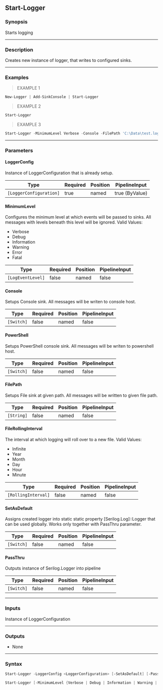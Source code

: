 Start-Logger
------------

### Synopsis
Starts logging

---

### Description

Creates new instance of logger, that writes to configured sinks.

---

### Examples
> EXAMPLE 1

```PowerShell
New-Logger | Add-SinkConsole | Start-Logger
```
> EXAMPLE 2

```PowerShell
Start-Logger
```
> EXAMPLE 3

```PowerShell
Start-Logger -MinimumLevel Verbose -Console -FilePath 'C:\Data\test.log' -FileRollingInterval Day
```

---

### Parameters
#### **LoggerConfig**
Instance of LoggerConfiguration that is already setup.

|Type                   |Required|Position|PipelineInput |
|-----------------------|--------|--------|--------------|
|`[LoggerConfiguration]`|true    |named   |true (ByValue)|

#### **MinimumLevel**
Configures the minimum level at which events will be passed to sinks. All messages with levels beneath this level will be ignored.
Valid Values:

* Verbose
* Debug
* Information
* Warning
* Error
* Fatal

|Type             |Required|Position|PipelineInput|
|-----------------|--------|--------|-------------|
|`[LogEventLevel]`|false   |named   |false        |

#### **Console**
Setups Console sink. All messages will be writen to console host.

|Type      |Required|Position|PipelineInput|
|----------|--------|--------|-------------|
|`[Switch]`|false   |named   |false        |

#### **PowerShell**
Setups PowerShell console sink. All messages will be writen to powershell host.

|Type      |Required|Position|PipelineInput|
|----------|--------|--------|-------------|
|`[Switch]`|false   |named   |false        |

#### **FilePath**
Setups File sink at given path. All messages will be written to given file path.

|Type      |Required|Position|PipelineInput|
|----------|--------|--------|-------------|
|`[String]`|false   |named   |false        |

#### **FileRollingInterval**
The interval at which logging will roll over to a new file.
Valid Values:

* Infinite
* Year
* Month
* Day
* Hour
* Minute

|Type               |Required|Position|PipelineInput|
|-------------------|--------|--------|-------------|
|`[RollingInterval]`|false   |named   |false        |

#### **SetAsDefault**
Assigns created logger into static static property [Serilog.Log]::Logger that can be used globally. Works only together with PassThru parameter.

|Type      |Required|Position|PipelineInput|
|----------|--------|--------|-------------|
|`[Switch]`|false   |named   |false        |

#### **PassThru**
Outputs instance of Serilog.Logger into pipeline

|Type      |Required|Position|PipelineInput|
|----------|--------|--------|-------------|
|`[Switch]`|false   |named   |false        |

---

### Inputs
Instance of LoggerConfiguration

---

### Outputs
* None

---

### Syntax
```PowerShell
Start-Logger -LoggerConfig <LoggerConfiguration> [-SetAsDefault] [-PassThru] [<CommonParameters>]
```
```PowerShell
Start-Logger [-MinimumLevel {Verbose | Debug | Information | Warning | Error | Fatal}] [-Console] [-PowerShell] [-FilePath <String>] [-FileRollingInterval {Infinite | Year | Month | Day | Hour | Minute}] [-SetAsDefault] [-PassThru] [<CommonParameters>]
```
